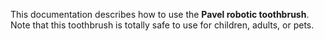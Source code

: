 This documentation describes how to use the **Pavel robotic toothbrush**.  
Note that this toothbrush is totally safe to use for children, adults, or pets.